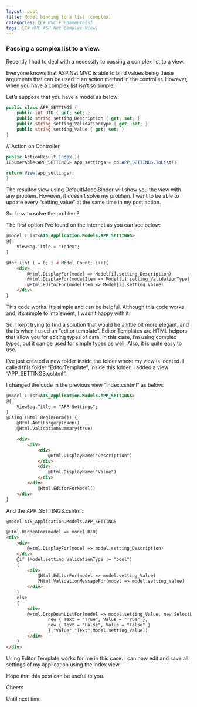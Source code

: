 ```yaml
---
layout: post
title: Model binding to a list (complex)
categories: [C# MVC Fundamentals]
tags: [C# MVC ASP.Net Complex View]
---
```


### Passing a complex list to a view.

Recently I had to deal with a necessity to passing a complex list to a view.

Everyone knows that ASP.Net MVC is able to bind values being these arguments that can be used in an action method in the controller. However, when you have a complex list isn’t so simple.

Let’s suppose that you have a model as below:

``` csharp
public class APP_SETTINGS {
	public int UID { get; set; }
	public string setting_Description { get; set; }
	public string setting_ValidationType { get; set; }
	public string setting_Value { get; set; }
}
```

// Action on Controller

``` csharp
public ActionResult Index(){
IEnumerable<APP_SETTINGS> app_settings = db.APP_SETTINGS.ToList();

return View(app_settings);
}
```

The resulted view using DefaultModelBinder will show you the view with any problem. However, it doesn’t solve my problem. I want to be able to update every “setting_value” at the same time in my post action.

So, how to solve the problem?

The first option I’ve found on the internet as you can see below:

``` html
@model IList<AIS_Application.Models.APP_SETTINGS>
@{
    ViewBag.Title = "Index";
}

@for (int i = 0; i < Model.Count; i++){ 
	<div>
		@Html.DisplayFor(model => Model[i].setting_Description)
		@Html.DisplayFor(modelItem => Model[i].setting_ValidationType)
		@Html.EditorFor(modelItem => Model[i].setting_Value)
	</div>         
}
```

This code works. It’s simple and can be helpful.
Although this code works and, it’s simple to implement, I wasn’t happy with it.

So, I kept trying to find a solution that would be a little bit more elegant, and that’s when I used an “editor template”.
Editor Templates are HTML helpers that allow you for editing types of data. In this case, I’m using complex types, but it can be used for simple types as well. Also, it is quite easy to use.

I’ve just created a new folder inside the folder where my view is located. I called this folder “EditorTemplate”, inside this folder, I added a view “APP_SETTINGS.cshtml”.

I changed the code in the previous view “index.cshtml” as below:

``` html
@model IList<AIS_Application.Models.APP_SETTINGS>
@{
    ViewBag.Title = "APP Settings";
}
@using (Html.BeginForm()) {
    @Html.AntiForgeryToken()
    @Html.ValidationSummary(true)

    <div>
        <div>
            <div>
                @Html.DisplayName("Description")
            </div>
            <div>
                @Html.DisplayName("Value")
            </div>
        </div>
            @Html.EditorForModel()
    </div>
}
```

And the APP_SETTINGS.cshtml:

``` html
@model AIS_Application.Models.APP_SETTINGS

@Html.HiddenFor(model => model.UID)
<div>
    <div>
        @Html.DisplayFor(model => model.setting_Description)
    </div>
    @if (Model.setting_ValidationType != "bool")
    {
        <div>
            @Html.EditorFor(model => model.setting_Value)
            @Html.ValidationMessageFor(model => model.setting_Value)
        </div>
    }
    else
    {
        <div>
		@Html.DropDownListFor(model => model.setting_Value, new SelectList(new List<Object>{
                new { Text = "True", Value = "True" },
                new { Text = "False", Value = "False" }
                },"Value","Text",Model.setting_Value))
        </div>
    }
</div>
```
Using Editor Template works for me in this case. I can now edit and save all settings of my application using the index view.

Hope that this post can be useful to you.

Cheers

Until next time.
